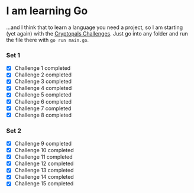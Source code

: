 # I am learning Go

...and I think that to learn a language you need a project, so I am starting (yet again) with the [Cryptopals Challenges](https://cryptopals.com/). Just go into any folder and run the file there with `go run main.go`.

### Set 1

- [X]  Challenge 1 completed
- [X]  Challenge 2 completed
- [X]  Challenge 3 completed
- [X]  Challenge 4 completed
- [X]  Challenge 5 completed
- [X]  Challenge 6 completed
- [X]  Challenge 7 completed
- [X]  Challenge 8 completed

### Set 2

- [X]  Challenge 9 completed
- [X] Challenge 10 completed
- [X] Challenge 11 completed
- [X] Challenge 12 completed
- [X] Challenge 13 completed
- [X] Challenge 14 completed
- [X] Challenge 15 completed